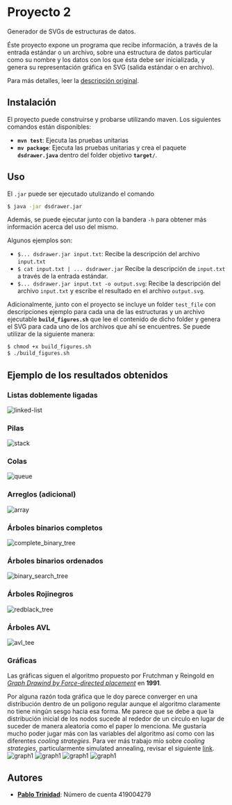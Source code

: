 # Proyecto 2

Generador de SVGs de estructuras de datos.

Éste proyecto expone un programa que recibe información, a través de la
entrada estándar o un archivo, sobre una estructura de datos particular
como su nombre y los datos con los que ésta debe ser inicializada, 
y genera su representación gráfica en SVG (salida estándar o en archivo).

Para más detalles, leer la [descripción original](Proyecto-2.md).

## Instalación

El proyecto puede construirse y probarse utilizando maven. Los siguientes
comandos están disponibles:

* **`mvn test`**: Ejecuta las pruebas unitarias
* **`mv package`**: Ejecuta las pruebas unitarias y crea el paquete
  **`dsdrawer.java`** dentro del folder objetivo **`target/`**.

## Uso

El `.jar` puede ser ejecutado utulizando el comando

```bash
$ java -jar dsdrawer.jar
```

Además, se puede ejecutar junto con la bandera `-h` para obtener más
información acerca del uso del mismo.

Algunos ejemplos son:

* `$... dsdrawer.jar input.txt`: Recibe la descripción del archivo `input.txt`
* `$ cat input.txt | ... dsdrawer.jar` Recibe la descripción de `input.txt` a
  través de la entrada estándar.
* `$... dsdrawer.jar input.txt -o output.svg`: Recibe la descripción del archivo
  `input.txt` y escribe el resultado en el archivo `output.svg`.

Adicionalmente, junto con el proyecto se incluye un folder `test_file` con
descripciones ejemplo para cada una de las estructuras y un archivo ejecutable
**`build_figures.sh`** que lee el contenido de dicho folder y genera el SVG
para cada uno de los archivos que ahí se encuentres. Se puede utilizar de
la siguiente manera:

```bash
$ chmod +x build_figures.sh
$ ./build_figures.sh
```

## Ejemplo de los resultados obtenidos

### Listas doblemente ligadas
![linked-list](assets/linked-list.png)

### Pilas
![stack](assets/stack.png)

### Colas
![queue](assets/queue.png)

### Arreglos (adicional)
![array](assets/array.png)

### Árboles binarios completos
![complete_binary_tree](assets/complete_binary_tree.png)

### Árboles binarios ordenados
![binary_search_tree](assets/binary_search_tree.png)

### Árboles Rojinegros
![redblack_tree](assets/redblack_tree.png)

### Árboles AVL
![avl_tee](assets/avl_tree.png)

### Gráficas

Las gráficas siguen el algoritmo propuesto por Frutchman y Reingold
en [*Graph Drawind by Force-directed placement*](http://citeseer.ist.psu.edu/viewdoc/download?doi=10.1.1.13.8444&rep=rep1&type=pdf) en **1991**.

Por alguna razón toda gráfica que le doy parece converger
en una distribución dentro de un polígono regular aunque el algoritmo claramente
no tiene ningún sesgo hacia esa forma. Me parece que se debe a que la distribución
inicial de los nodos sucede al rededor de un círculo en lugar de suceder
de manera aleatoria como el paper lo menciona. Me gustaría mucho poder jugar
más con las variables del algoritmo así como con las diferentes *cooling strategies*.
Para ver más trabajo mío sobre *cooling strategies*, particularmente simulated annealing,
revisar el siguiente [link](https://github.com/pablotrinidad/evolutionary-computation/tree/master/psets/03).
![graph1](assets/graph1.png)
![graph1](assets/graph2.png)
![graph1](assets/graph3.png)
![graph1](assets/graph4.png)

## Autores

* [**Pablo Trinidad**](https://github.com/pablotrinidad): Número de cuenta 419004279